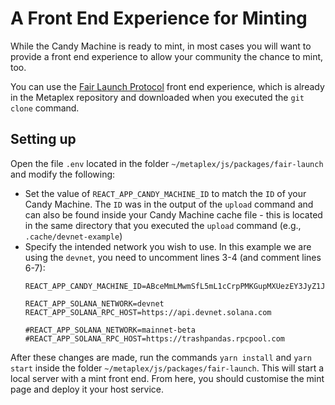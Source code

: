 # A Front End Experience for Minting

While the Candy Machine is ready to mint, in most cases you will want to provide a front end experience to allow your community the chance to mint, too.

You can use the [Fair Launch Protocol](./fair-launch/introduction) front end experience, which is already in the Metaplex repository and downloaded when you executed the `git clone` command.

## Setting up

Open the file `.env` located in the folder `~/metaplex/js/packages/fair-launch` and modify the following:

- Set the value of `REACT_APP_CANDY_MACHINE_ID` to match the `ID` of your Candy Machine. The `ID` was in the output of the `upload` command and can also be found inside your Candy Machine cache file - this is located in the same directory that you executed the `upload` command (e.g., `.cache/devnet-example`)
- Specify the intended network you wish to use. In this example we are using the `devnet`, you need to uncomment lines 3-4 (and comment lines 6-7):
    ```
    REACT_APP_CANDY_MACHINE_ID=ABceMmLMwmSfL5mL1cCrpPMKGupMXUezEY3JyZ1JSd6h

    REACT_APP_SOLANA_NETWORK=devnet
    REACT_APP_SOLANA_RPC_HOST=https://api.devnet.solana.com

    #REACT_APP_SOLANA_NETWORK=mainnet-beta
    #REACT_APP_SOLANA_RPC_HOST=https://trashpandas.rpcpool.com
    ```

After these changes are made, run the commands `yarn install` and `yarn start` inside the folder `~/metaplex/js/packages/fair-launch`. This will start a local server with a mint front end.  From here, you should customise the mint page and deploy it your host service. 